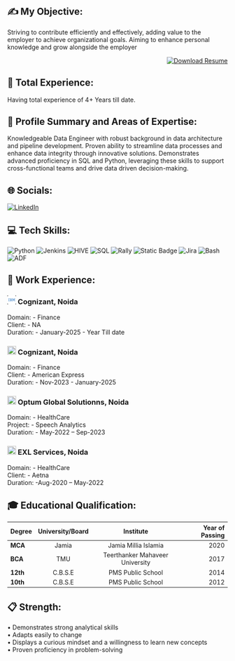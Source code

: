 ## ✍ My Objective:

Striving to contribute efficiently and effectively, adding value to the employer to achieve organizational goals. Aiming to enhance personal knowledge and grow alongside the employer

<div style="text-align: right;"> 
  <a href="Ishan_KhannaResume.pdf" download>
    <img src="https://img.shields.io/badge/Download_Resume-CV-blue" alt="Download Resume">
  </a>
</div>



## 👜 Total Experience:
Having total experience of 4+ Years till date.

## 📖 Profile Summary and Areas of Expertise:

Knowledgeable Data Engineer with robust background in data architecture and pipeline development. Proven ability to streamline data processes and enhance data 
integrity through innovative solutions. Demonstrates advanced proficiency in SQL and Python, leveraging these skills to support cross-functional teams and drive data
driven decision-making.

## 🌐 Socials:
[![LinkedIn](https://img.shields.io/badge/LinkedIn-%230077B5.svg?logo=linkedin&logoColor=white)](https://www.linkedin.com/in/ishan-khanna-778789171/) 

## 💻 Tech Skills:
![Python](https://img.shields.io/badge/Python-blue?style=plastic&logo=python&logoColor=black)
![Jenkins](https://img.shields.io/badge/jenkins-%232C5263.svg?style=plastic&logo=jenkins&logoColor=white) ![HIVE](https://img.shields.io/badge/HIVE-green?style=plastic&logo=hive&logoColor=black)
![SQL](https://img.shields.io/badge/SQL-%234ea94b.svg?style=plastic&logo=MySQL&logoColor=white) ![Rally](https://img.shields.io/badge/Rally-%23F24E1E.svg?style=plastic&logo=Rally&logoColor=white) ![Static Badge](https://img.shields.io/badge/Pyspark-orange?style=plastic&logo=apache-spark&logoColor=black)
![Jira](https://img.shields.io/badge/jira-%230A0FFF.svg?style=plastic&logo=jira&logoColor=white) ![Bash](https://img.shields.io/badge/Shell%20Script-red?style=plastic&logo=linux&logoColor=black) ![ADF](https://img.shields.io/badge/Azure%20Data%20Factory-blue?style=plastic&logoColor=black)



## 💼 Work Experience:

### <img src = "images.png" width = 20 height =20>  Cognizant, Noida

Domain: - Finance </br>
Client: - NA </br>
Duration: - January-2025 - Year Till date

### <img src = "cognizant.ico" width = 20 height =20>  Cognizant, Noida

Domain: - Finance </br>
Client: - American Express </br>
Duration: - Nov-2023 - January-2025

### <img src = "Optum.ico" width = 20 height =20> Optum Global Solutionns, Noida

Domain: - HealthCare </br>
Project: - Speech Analytics </br>
Duration: - May-2022 – Sep-2023

### <img src = "EXL.ico" width = 20 height =20> EXL Services, Noida

Domain: - HealthCare </br>
Client: - Aetna </br>
Duration: -Aug-2020 – May-2022

## 🎓 Educational Qualification:
|     Degree      |  University/Board |                Institute               | Year of Passing |
|:----------------|:-----------------:|:--------------------------------------:|---------------: |
| **MCA**         |      Jamia        | Jamia Millia Islamia                   |      2020       |
| **BCA**         |      TMU          | Teerthanker Mahaveer University        |      2017       |
| **12th**        |      C.B.S.E      | PMS Public School                      |      2014       |
| **10th**        |      C.B.S.E      | PMS Public School                      |      2012       |



## 📋 Strength:
•	Demonstrates strong analytical skills </br>
•	Adapts easily to change </br>
•	Displays a curious mindset and a willingness to learn new concepts </br>
•	Proven proficiency in problem-solving
